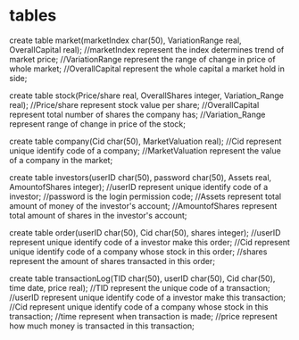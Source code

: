 tables
======
create table market(marketIndex char(50), VariationRange real, OverallCapital real);
//marketIndex represent the index determines trend of market price;
//VariationRange represent the range of change in price of whole market;
//OverallCapital represent the whole capital a market hold in side;

create table stock(Price/share real, OverallShares integer, Variation_Range real);
//Price/share represent stock value per share;
//OverallCapital represent total number of shares the company has;
//Variation_Range represent range of change in price of the stock;

create table company(Cid char(50), MarketValuation real);
//Cid represent unique identify code of a company;
//MarketValuation represent the value of a company in the market;

create table investors(userID char(50), password char(50), Assets real, AmountofShares integer);
//userID represent unique identify code of a investor;
//password is the login permission code;
//Assets represent total amount of money of the investor's account;
//AmountofShares represent total amount of shares in the investor's account;

create table order(userID char(50), Cid char(50), shares integer);
//userID represent unique identify code of a investor make this order;
//Cid represent unique identify code of a company whose stock in this order;
//shares represent the amount of shares transacted in this order;

create table transactionLog(TID char(50), userID char(50), Cid char(50), time date, price real);
//TID represent the unique code of a transaction;
//userID represent unique identify code of a investor make this transaction;
//Cid represent unique identify code of a company whose stock in this transaction;
//time represent when transaction is made;
//price represent how much money is transacted in this transaction;
